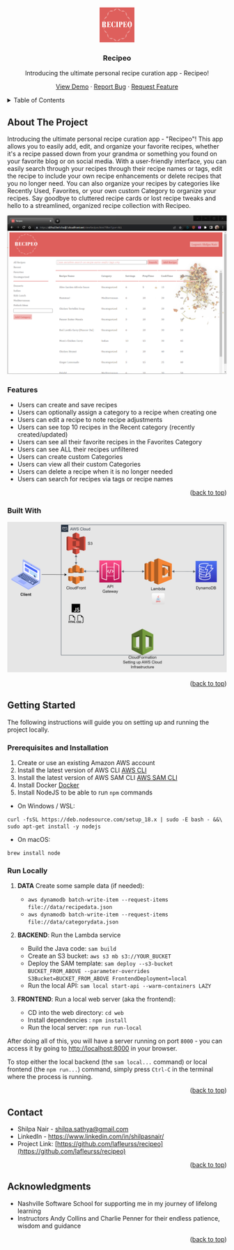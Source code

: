 <!-- Improved compatibility of back to top link: See: https://github.com/othneildrew/Best-README-Template/pull/73 -->
<a name="readme-top"></a>
<!--
*** Thanks for checking out the Best-README-Template. If you have a suggestion
*** that would make this better, please fork the repo and create a pull request
*** or simply open an issue with the tag "enhancement".
*** Don't forget to give the project a star!
*** Thanks again! Now go create something AMAZING! :D
-->

<!-- PROJECT LOGO -->
<br />
<div align="center">
  <a href="https://github.com/lafleurss/recipeo">
    <img src="./web/static_assets/logo.png" alt="Logo" width="80" height="80">
  </a>

<h3 align="center">Recipeo</h3>

  <p align="center">
Introducing the ultimate personal recipe curation app - Recipeo! 
    <br />
  </p>  

<p>
    <a href="https://github.com/lafleurss/recipeo">View Demo</a>
    ·
    <a href="https://github.com/lafleurss/recipeo/issues">Report Bug</a>
    ·
    <a href="https://github.com/lafleurss/recipeo/issues">Request Feature</a>
  </p>
</div>

<!-- TABLE OF CONTENTS -->
<details>
  <summary>Table of Contents</summary>
  <ol>
    <li>
      <a href="#about-the-project">About The Project</a>
      <ul>
        <li><a href="#built-with">Built With</a></li>
      </ul>
    </li>
    <li>
      <a href="#getting-started">Getting Started</a>
      <ul>
        <li><a href="#prerequisites">Prerequisites</a></li>
        <li><a href="#installation">Installation</a></li>
      </ul>
    </li>
    <li><a href="#usage">Usage</a></li>
    <li><a href="#roadmap">Roadmap</a></li>
    <li><a href="#contributing">Contributing</a></li>
    <li><a href="#license">License</a></li>
    <li><a href="#contact">Contact</a></li>
    <li><a href="#acknowledgments">Acknowledgments</a></li>
  </ol>
</details>

<!-- ABOUT THE PROJECT -->
## About The Project
Introducing the ultimate personal recipe curation app - "Recipeo"! This app allows you to easily add, edit, and organize your favorite recipes, whether it's a recipe passed down from your grandma or something you found on your favorite blog or on social media. With a user-friendly interface, you can easily search through your recipes through their recipe names or tags, edit the recipe to include your own recipe enhancements or delete recipes that you no longer need.
You can also organize your recipes by categories like Recently Used, Favorites, or your own custom Category  to organize your recipes. Say goodbye to cluttered recipe cards or lost recipe tweaks and hello to a streamlined, organized recipe collection with Recipeo.

[![Product Name Screen Shot][product-screenshot]]()


### Features
* Users can create and save recipes
* Users can optionally assign a category to a recipe when creating one 
* Users can edit a recipe to note recipe adjustments 
* Users can see top 10 recipes in the Recent category (recently created/updated)
* Users can see all their favorite recipes in the Favorites Category 
* Users can see ALL their recipes unfiltered 
* Users can create custom Categories 
* Users can view all their custom Categories 
* Users can delete a recipe when it is no longer needed
* Users can search for recipes via tags or recipe names


<p align="right">(<a href="#readme-top">back to top</a>)</p>

### Built With
[![Architecture][architecture diagram]]()

<p align="right">(<a href="#readme-top">back to top</a>)</p>

## Getting Started

The following instructions will guide you on setting up and running the project locally.

### Prerequisites and Installation

1. Create or use an existing Amazon AWS account
2. Install the latest version of AWS CLI [AWS CLI](https://docs.aws.amazon.com/cli/latest/userguide/getting-started-install.html)
3. Install the latest version of AWS SAM CLI [AWS SAM CLI](https://docs.aws.amazon.com/serverless-application-model/latest/developerguide/install-sam-cli.html)
4. Install Docker [Docker](https://docs.docker.com/get-docker/)
5. Install NodeJS to be able to run `npm` commands

- On Windows / WSL:
```shell
curl -fsSL https://deb.nodesource.com/setup_18.x | sudo -E bash - &&\
sudo apt-get install -y nodejs
```
- On macOS:
```shell
brew install node
```

### Run Locally
1. **DATA**
   Create some sample data (if needed):
   * `aws dynamodb batch-write-item --request-items file://data/recipedata.json`
   * `aws dynamodb batch-write-item --request-items file://data/categorydata.json`

2. **BACKEND**: Run the Lambda service
    - Build the Java code: `sam build`
    - Create an S3 bucket: `aws s3 mb s3://YOUR_BUCKET`
    - Deploy the SAM template: `sam deploy --s3-bucket BUCKET_FROM_ABOVE --parameter-overrides S3Bucket=BUCKET_FROM_ABOVE FrontendDeployment=local`
    - Run the local API: `sam local start-api --warm-containers LAZY`

3. **FRONTEND**: Run a local web server (aka the frontend):
    - CD into the web directory: `cd web`
    - Install dependencies : `npm install`
    - Run the local server: `npm run run-local`


After doing all of this, you will have a server running on port `8000` - you can access it by going to [http://localhost:8000](http://localhost:8000) in your browser.

To stop either the local backend (the `sam local...` command) or local frontend (the `npm run...`) command, simply press `Ctrl-C` in the terminal where the process is running.

<p align="right">(<a href="#readme-top">back to top</a>)</p>


<!-- CONTACT -->
## Contact

* Shilpa Nair - shilpa.sathya@gmail.com
* LinkedIn - https://www.linkedin.com/in/shilpasnair/
* Project Link: [https://github.com/lafleurss/recipeo](https://github.com/lafleurss/recipeo)

<p align="right">(<a href="#readme-top">back to top</a>)</p>


<!-- ACKNOWLEDGMENTS -->
## Acknowledgments

* []() Nashville Software School for supporting me in my journey of lifelong learning
* []() Instructors Andy Collins and Charlie Penner for their endless patience, wisdom and guidance

<p align="right">(<a href="#readme-top">back to top</a>)</p>



<!-- MARKDOWN LINKS & IMAGES -->
<!-- https://www.markdownguide.org/basic-syntax/#reference-style-links -->
[contributors-shield]: https://img.shields.io/github/contributors/lafleurss/recipeo.svg?style=for-the-badge
[contributors-url]: https://github.com/lafleurss/recipeo/graphs/contributors
[forks-shield]: https://img.shields.io/github/forks/lafleurss/recipeo.svg?style=for-the-badge
[forks-url]: https://github.com/lafleurss/recipeo/network/members
[stars-shield]: https://img.shields.io/github/stars/lafleurss/recipeo.svg?style=for-the-badge
[stars-url]: https://github.com/lafleurss/recipeo/stargazers
[issues-shield]: https://img.shields.io/github/issues/lafleurss/recipeo.svg?style=for-the-badge
[issues-url]: https://github.com/lafleurss/recipeo/issues
[license-shield]: https://img.shields.io/github/license/lafleurss/recipeo.svg?style=for-the-badge
[license-url]: https://github.com/lafleurss/recipeo/blob/master/LICENSE.txt
[linkedin-shield]: https://img.shields.io/badge/-LinkedIn-black.svg?style=for-the-badge&logo=linkedin&colorB=555
[linkedin-url]: https://linkedin.com/in/shilpanair
[product-screenshot]: resources/images/recipeo_product.png
[architecture diagram]: resources/images/architecture_diagram.png
[Next.js]: https://img.shields.io/badge/next.js-000000?style=for-the-badge&logo=nextdotjs&logoColor=white
[Next-url]: https://nextjs.org/
[React.js]: https://img.shields.io/badge/React-20232A?style=for-the-badge&logo=react&logoColor=61DAFB
[React-url]: https://reactjs.org/
[Vue.js]: https://img.shields.io/badge/Vue.js-35495E?style=for-the-badge&logo=vuedotjs&logoColor=4FC08D
[Vue-url]: https://vuejs.org/
[Angular.io]: https://img.shields.io/badge/Angular-DD0031?style=for-the-badge&logo=angular&logoColor=white
[Angular-url]: https://angular.io/
[Svelte.dev]: https://img.shields.io/badge/Svelte-4A4A55?style=for-the-badge&logo=svelte&logoColor=FF3E00
[Svelte-url]: https://svelte.dev/
[Laravel.com]: https://img.shields.io/badge/Laravel-FF2D20?style=for-the-badge&logo=laravel&logoColor=white
[Laravel-url]: https://laravel.com
[Bootstrap.com]: https://img.shields.io/badge/Bootstrap-563D7C?style=for-the-badge&logo=bootstrap&logoColor=white
[JQuery.com]: https://img.shields.io/badge/jQuery-0769AD?style=for-the-badge&logo=jquery&logoColor=white
[JQuery-url]: https://jquery.com 
